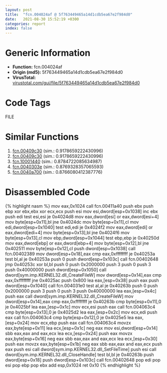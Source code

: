 ```yaml
---
layout: post
title:  "fcn.004024af @ 5f763449465a14d1cdb5ea67e2f984d0"
date:   2021-08-30 15:52:19 +0300
categories: report
index: false
---
```


# Generic Information
- **Function:** fcn.004024af
- **Origin (md5):** 5f763449465a14d1cdb5ea67e2f984d0
- **VirusTotal:** [virustotal.com/gui/file/5f763449465a14d1cdb5ea67e2f984d0][virustotal_ref]

# Code Tags
<span class="tag" id="FILE">FILE</span>


# Similar Functions

1. [fcn.00409c30][similar_1_ref] (sim.: 0.9178659222430996)
2. [fcn.00409c30][similar_2_ref] (sim.: 0.9178659222430996)
3. [fcn.10001440][similar_3_ref] (sim.: 0.8784722085634987)
4. [fcn.0040303e][similar_4_ref] (sim.: 0.8769328357065593)
5. [fcn.0040a700][similar_5_ref] (sim.: 0.8766080412387776)


# Disassembled Code

{% highlight nasm %}
mov eax,0x1024
call fcn.00411a40
push ebx
push ebp
xor ebx,ebx
xor ecx,ecx
push esi
mov esi,dword[esp+0x1038]
inc ebx
push edi
test esi,esi
je 0x4024d8
mov eax,dword[esi]
or eax,dword[esi+4]
mov byte[esp+0x11],bl
jne 0x4024dc
mov byte[esp+0x11],cl
mov edi,dword[esp+0x1040]
test edi,edi
je 0x4024f2
mov eax,dword[edi]
or eax,dword[edi+4]
mov byte[esp+0x13],bl
jne 0x4024f6
mov byte[esp+0x13],cl
mov ebp,dword[esp+0x1044]
test ebp,ebp
je 0x40250d
mov eax,dword[ebp]
or eax,dword[ebp+4]
mov byte[esp+0x12],bl
jne 0x402511
mov byte[esp+0x12],cl
push dword[esp+0x1038]
call fcn.00402389
mov dword[esp+0x18],eax
cmp eax,0xffffffff
je 0x40253a
test bl,al
je 0x40253a
push 0
push dword[esp+0x103c]
call fcn.00402648
jmp 0x40253c
xor bl,bl
push 0
push 0x2000000
push 3
push 0
push 3
push 0x40000000
push dword[esp+0x1050]
call dword[sym.imp.KERNEL32.dll_CreateFileW]
mov dword[esp+0x14],eax
cmp eax,0xffffffff
jne 0x4025ac
push 0x800
lea eax,[esp+0x38]
push eax
push dword[esp+0x1040]
call fcn.004031e0
test al,al
je 0x40263b
push 0
push 0x2000000
push 3
push 0
push 3
push 0x40000000
lea eax,[esp+0x4c]
push eax
call dword[sym.imp.KERNEL32.dll_CreateFileW]
mov dword[esp+0x14],eax
cmp eax,0xffffffff
je 0x40263b
cmp byte[esp+0x11],0
je 0x4025bf
lea eax,[esp+0x1c]
mov ecx,esi
push eax
call fcn.004063c4
cmp byte[esp+0x13],0
je 0x4025d2
lea eax,[esp+0x2c]
mov ecx,edi
push eax
call fcn.004063c4
cmp byte[esp+0x12],0
je 0x4025e5
lea eax,[esp+0x24]
mov ecx,ebp
push eax
call fcn.004063c4
movzx eax,byte[esp+0x11]
lea ecx,[esp+0x1c]
neg eax
mov esi,dword[esp+0x14]
sbb eax,eax
and eax,ecx
lea ecx,[esp+0x24]
push eax
movzx eax,byte[esp+0x16]
neg eax
sbb eax,eax
and eax,ecx
lea ecx,[esp+0x30]
push eax
movzx eax,byte[esp+0x1b]
neg eax
sbb eax,eax
and eax,ecx
push eax
push esi
call dword[sym.imp.KERNEL32.dll_SetFileTime]
push esi
call dword[sym.imp.KERNEL32.dll_CloseHandle]
test bl,bl
je 0x40263b
push dword[esp+0x18]
push dword[esp+0x103c]
call fcn.00402648
pop edi
pop esi
pop ebp
pop ebx
add esp,0x1024
ret 0x10
{% endhighlight %}


[similar_1_ref]: /report/fcn.00409c30@f068e0a788db6c075da6c407576e943b
[similar_2_ref]: /report/fcn.00409c30@e02c832a2c768752009e071574e12967
[similar_3_ref]: /report/fcn.10001440@a0ac129ff3ea4c0dfa9529c259a9502c
[similar_4_ref]: /report/fcn.0040303e@470263fe7e7cc115b95cd041d643e3b5
[similar_5_ref]: /report/fcn.0040a700@fbf34fa6d7da2b8e1de5133a8ca34847
[virustotal_ref]: https://www.virustotal.com/gui/file/5f763449465a14d1cdb5ea67e2f984d0